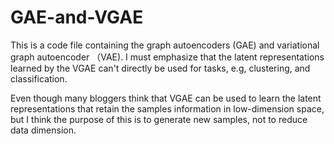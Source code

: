 # GAE-and-VGAE
This is a code file containing the graph autoencoders (GAE) and variational graph autoencoder （VAE).
I must emphasize that the latent representations learned by the VGAE can't directly be used for tasks,  e.g, clustering, and classification.

Even though many bloggers think that VGAE can be used to learn the latent representations that retain the samples information in low-dimension space, but I think the purpose of this is to generate new samples, not to reduce data dimension.
